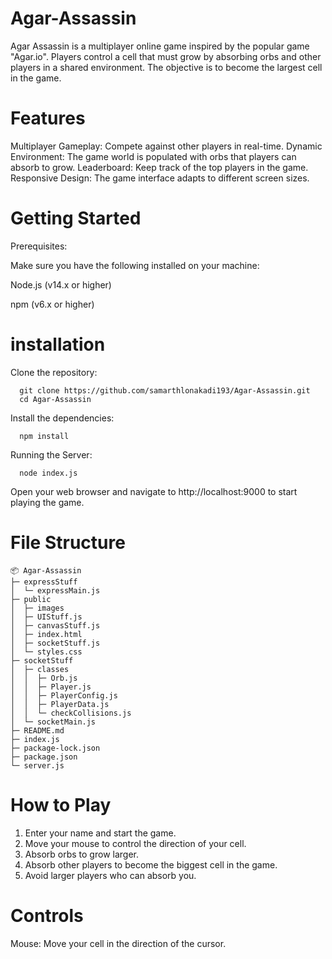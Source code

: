 # Agar-Assassin
Agar Assassin is a multiplayer online game inspired by the popular game "Agar.io". Players control a cell that must grow by absorbing orbs and other players in a shared environment. The objective is to become the largest cell in the game.

# Features
Multiplayer Gameplay: Compete against other players in real-time.
Dynamic Environment: The game world is populated with orbs that players can absorb to grow.
Leaderboard: Keep track of the top players in the game.
Responsive Design: The game interface adapts to different screen sizes.

# Getting Started
Prerequisites:

   Make sure you have the following installed on your machine:

   Node.js (v14.x or higher)

   npm (v6.x or higher)

# installation
Clone the repository:
```
  git clone https://github.com/samarthlonakadi193/Agar-Assassin.git
  cd Agar-Assassin
```

Install the dependencies:
```
  npm install
```
Running the Server:
```
  node index.js
```
Open your web browser and navigate to http://localhost:9000 to start playing the game.
# File Structure

```
📦 Agar-Assassin
├─ expressStuff
│  └─ expressMain.js
├─ public
│  ├─ images
│  ├─ UIStuff.js
│  ├─ canvasStuff.js
│  ├─ index.html
│  ├─ socketStuff.js
│  └─ styles.css
├─ socketStuff
│  ├─ classes
│  │  ├─ Orb.js
│  │  ├─ Player.js
│  │  ├─ PlayerConfig.js
│  │  ├─ PlayerData.js
│  │  └─ checkCollisions.js
│  └─ socketMain.js
├─ README.md
├─ index.js
├─ package-lock.json
├─ package.json
└─ server.js
```
# How to Play
   1) Enter your name and start the game.
   2) Move your mouse to control the direction of your cell.
   3) Absorb orbs to grow larger.
   4) Absorb other players to become the biggest cell in the game.
   5) Avoid larger players who can absorb you.
# Controls
   Mouse: Move your cell in the direction of the cursor.
